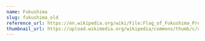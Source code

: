 ```yaml
---
name: Fukushima
slug: fukushima_old
reference_url: https://en.wikipedia.org/wiki/File:Flag_of_Fukushima_Prefecture_(1951-1968).svg
thumbnail_url: https://upload.wikimedia.org/wikipedia/commons/thumb/c/c2/Flag_of_Fukushima_Prefecture_%281951-1968%29.svg/120px-Flag_of_Fukushima_Prefecture_%281951-1968%29.svg.png
---
```

